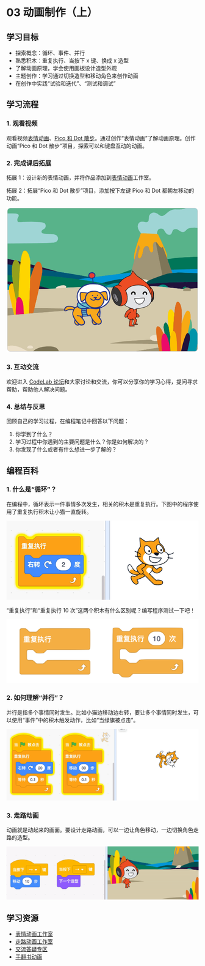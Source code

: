 # 03 动画制作（上）

## 学习目标

* 探索概念：循环、事件、并行
* 熟悉积木：重复执行、当按下 x 键、换成 x 造型
* 了解动画原理，学会使用画板设计造型外观
* 主题创作：学习通过切换造型和移动角色来创作动画
* 在创作中实践“试验和迭代”、“测试和调试”

## 学习流程

### 1. 观看视频

观看视频[表情动画](https://www.bilibili.com/video/BV1jT4y1K7iA?p=6)、[Pico 和 Dot 散步](https://www.bilibili.com/video/BV1jT4y1K7iA?p=7)。通过创作“表情动画”了解动画原理。创作动画“Pico 和 Dot 散步”项目，探索可以和键盘互动的动画。

### 2. 完成课后拓展

拓展 1：设计新的表情动画，并将作品添加到[表情动画](https://create.codelab.club/studios/294/)工作室。



拓展 2：拓展“Pico 和 Dot 散步”项目，添加按下左键 Pico 和 Dot 都朝左移动的功能。

![](.gitbook/assets/3.1-san-bu-.gif)

### 

### 3. 互动交流

欢迎进入 [CodeLab 论坛](https://discuss.codelab.club/c/8-category/8)和大家讨论和交流，你可以分享你的学习心得，提问寻求帮助，帮助他人解决问题。

### 4. 总结与反思

回顾自己的学习过程，在编程笔记中回答以下问题：

1. 你学到了什么？
2. 学习过程中你遇到的主要问题是什么？你是如何解决的？
3. 你发现了什么或者有什么想进一步了解的？

## 编程百科

### 1. 什么是“循环”？

在编程中，循环表示一件事情多次发生，相关的积木是重复执行。下图中的程序使用了重复执行积木让小猫一直旋转。

![](.gitbook/assets/3.2-xun-huan-.gif)

“重复执行”和“重复执行 10 次”这两个积木有什么区别呢？编写程序测试一下吧！

![](.gitbook/assets/3.3-xun-huan-ji-mu-.png)

### 2. 如何理解“并行”？

并行是指多个事情同时发生。比如小猫边移动边右转，要让多个事情同时发生，可以使用“事件”中的积木触发动作，比如“当绿旗被点击”。

![](.gitbook/assets/3.4-bing-hang-.gif)

### 3. 走路动画

动画就是动起来的画面。要设计走路动画，可以一边让角色移动，一边切换角色走路的造型。

![](.gitbook/assets/3.5-zou-lu-dong-hua-.gif)

## 学习资源

* [表情动画工作室](https://create.codelab.club/studios/294)
* [走路动画工作室](https://create.codelab.club/studios/296/)
* [交流答疑专区](https://discuss.codelab.club/c/8-category/32-category/32)
* [手翻书动画](https://www.bilibili.com/video/BV17J411Q7yg)

